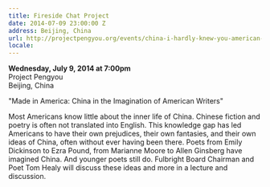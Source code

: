 ```yaml
---
title: Fireside Chat Project
date: 2014-07-09 23:00:00 Z
address: Beijing, China
url: http://projectpengyou.org/events/china-i-hardly-knew-you-american-writers-imagine-an-unknown-world-fireside-chat-with-tom-healy-project-pengyou/
locale: 
---
```


**Wednesday, July 9, 2014 at 7:00pm**  
Project Pengyou  
Beijing, China  

"Made in America: China in the  Imagination of American Writers"

Most Americans know little about the inner life of China.  Chinese fiction and poetry is often not translated into English. This knowledge gap has led Americans to have their own prejudices, their own fantasies, and their own ideas of China, often without ever having been there.  Poets from Emily Dickinson to Ezra Pound, from Marianne Moore to Allen Ginsberg have imagined China.  And younger poets still do.  Fulbright Board Chairman and Poet Tom Healy will discuss these ideas and more in a lecture and discussion.
